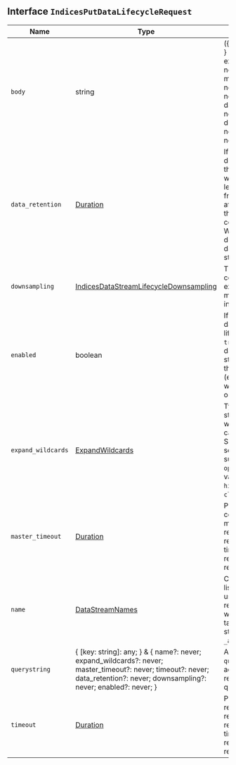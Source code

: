 ## Interface `IndicesPutDataLifecycleRequest`

| Name | Type | Description |
| - | - | - |
| `body` | string | ({ [key: string]: any; } & { name?: never; expand_wildcards?: never; master_timeout?: never; timeout?: never; data_retention?: never; downsampling?: never; enabled?: never; }) | All values in `body` will be added to the request body. |
| `data_retention` | [Duration](./Duration.md) | If defined, every document added to this data stream will be stored at least for this time frame. Any time after this duration the document could be deleted. When empty, every document in this data stream will be stored indefinitely. |
| `downsampling` | [IndicesDataStreamLifecycleDownsampling](./IndicesDataStreamLifecycleDownsampling.md) | The downsampling configuration to execute for the managed backing index after rollover. |
| `enabled` | boolean | If defined, it turns data stream lifecycle on/off ( `true`/ `false`) for this data stream. A data stream lifecycle that's disabled (enabled: `false`) will have no effect on the data stream. |
| `expand_wildcards` | [ExpandWildcards](./ExpandWildcards.md) | Type of data stream that wildcard patterns can match. Supports comma-separated values, such as `open,hidden`. Valid values are: `all`, `hidden`, `open`, `closed`, `none`. |
| `master_timeout` | [Duration](./Duration.md) | Period to wait for a connection to the master node. If no response is received before the timeout expires, the request fails and returns an error. |
| `name` | [DataStreamNames](./DataStreamNames.md) | Comma-separated list of data streams used to limit the request. Supports wildcards ( `*`). To target all data streams use `*` or `_all`. |
| `querystring` | { [key: string]: any; } & { name?: never; expand_wildcards?: never; master_timeout?: never; timeout?: never; data_retention?: never; downsampling?: never; enabled?: never; } | All values in `querystring` will be added to the request querystring. |
| `timeout` | [Duration](./Duration.md) | Period to wait for a response. If no response is received before the timeout expires, the request fails and returns an error. |
